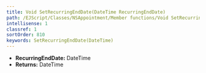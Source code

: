 ```yaml
---
title: Void SetRecurringEndDate(DateTime RecurringEndDate)
path: /EJScript/Classes/NSAppointment/Member functions/Void SetRecurringEndDate(DateTime p_0)
intellisense: 1
classref: 1
sortOrder: 810
keywords: SetRecurringEndDate(DateTime)
---
```



* **RecurringEndDate:** DateTime
* **Returns:** DateTime


